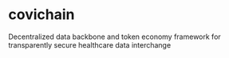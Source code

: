 # covichain
Decentralized data backbone and token economy framework for transparently secure healthcare data interchange
